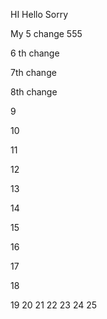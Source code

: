 
HI Hello Sorry

My 5 change  555

6 th change


7th change

8th change


9

10

11

12

13

14

15

16

17

18

19
20
21
22
23
24
25

